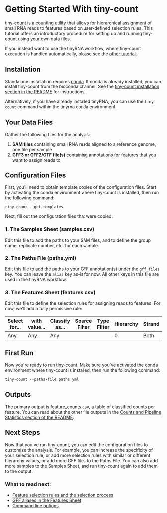 # Getting Started With tiny-count

tiny-count is a counting utility that allows for hierarchical assignment of small RNA reads to features based on user-defined selection rules. This tutorial offers an introductory procedure for setting up and running tiny-count using your own data files. 

If you instead want to use the tinyRNA workflow, where tiny-count execution is handled automatically, please see the [other tutorial](tinyRNA_TUTORIAL).

## Installation
Standalone installation requires [conda](https://docs.conda.io/en/main/miniconda.html). If conda is already installed, you can install tiny-count from the bioconda channel. See the [tiny-count installation section in the README](../README.md#tiny-count-standalone-installation) for instructions.

Alternatively, if you have already installed tinyRNA, you can use the `tiny-count` command within the tinyrna conda environment.

## Your Data Files
Gather the following files for the analysis:
1. **SAM files** containing small RNA reads aligned to a reference genome, one file per sample
2. **GFF3 or GFF2/GTF file(s)** containing annotations for features that you want to assign reads to

## Configuration Files
First, you'll need to obtain template copies of the configuration files. Start by activating the conda environment where tiny-count is installed, then run the following command:

```
tiny-count --get-templates
```

Next, fill out the configuration files that were copied:

### 1. The Samples Sheet (samples.csv)
Edit this file to add the paths to your SAM files, and to define the group name, replicate number, etc. for each sample.

### 2. The Paths File (paths.yml)
Edit this file to add the paths to your GFF annotation(s) under the `gff_files` key. You can leave the `alias` key as-is for now. All other keys in this file are used in the tinyRNA workflow.

### 3. The Features Sheet (features.csv)
Edit this file to define the selection rules for assigning reads to features. For now, we'll add a fully permissive rule:

| Select for...  | with value... | Classify as... | Source Filter | Type Filter | Hierarchy | Strand | 5' End Nucleotide | Length | Overlap |
|----------------|---------------|----------------|---------------|-------------|-----------|--------|-------------------|--------|---------|
| Any            | Any           | Any            |               |             | 0         | Both   | Any               | Any    | Partial |

## First Run
Now you're ready to run tiny-count. Make sure you've activated the conda environment where tiny-count is installed, then run the following command:

```
tiny-count --paths-file paths.yml
```

## Outputs
The primary output is feature_counts.csv, a table of classified counts per feature. You can read about the other file outputs in the [Counts and Pipeline Statistics section of the README](../README.md#counts-and-pipeline-statistics).

## Next Steps
Now that you've run tiny-count, you can edit the configuration files to customize the analysis. For example, you can increase the specificity of your selection rule, or add more selection rules with similar or different hierarchy values, or add more GFF files to the Paths File. You can also add more samples to the Samples Sheet, and run tiny-count again to add them to the output.

### What to read next:
- [Feature selection rules and the selection process](../doc/tiny-count.md#feature-selection)
- [GFF aliases in the Features Sheet](../doc/Configuration.md#gff-files)
- [Command line options](../doc/Parameters.md#tiny-count)
